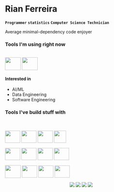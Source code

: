# Rian Ferreira
**`Programmer`** **`statistics`** **`Computer Science Technician`**

Average minimal-dependency code enjoyer


### Tools I'm using right now
<div style="display: inline_block"><br>
  <img align="center" height="42" width="52" src="https://cdn.jsdelivr.net/gh/devicons/devicon/icons/python/python-original.svg" />
  <img align="center" height="42" width="52" src="https://cdn.jsdelivr.net/gh/devicons/devicon@latest/icons/r/r-original.svg" />
</div>


#### Interested in
  - AI/ML
  - Data Engineering
  - Software Engineering

### Tools I've build stuff with
 <div>
  <br>
  <br>
  <img align="center" height="40" width="50" src="https://cdn.jsdelivr.net/gh/devicons/devicon/icons/python/python-original.svg" />
  <img align="center" height="40" width="50" src="https://cdn.jsdelivr.net/gh/devicons/devicon/icons/pandas/pandas-original.svg" />
  <img align="center" height="40" width="50" src="https://cdn.jsdelivr.net/gh/devicons/devicon/icons/django/django-plain.svg" />
  <img align="center" height="40" src="https://cdn.jsdelivr.net/gh/devicons/devicon/icons/go/go-original.svg" />
  <br>
  <br>
  <img align="center" height="40" width="50" src="https://cdn.jsdelivr.net/gh/devicons/devicon/icons/typescript/typescript-plain.svg" />
  <img align="center" height="40" width="50" src="https://cdn.jsdelivr.net/gh/devicons/devicon/icons/react/react-original.svg" />
  <img align="center" height="40" width="50" src="https://cdn.jsdelivr.net/gh/devicons/devicon/icons/flask/flask-original.svg" />
  <img align="center" height="40" width="50" src="https://cdn.jsdelivr.net/gh/devicons/devicon/icons/selenium/selenium-original.svg" />
  <br>
  <br>
  <img align="center" height="42" width="52" src="https://cdn.jsdelivr.net/gh/devicons/devicon@latest/icons/r/r-original.svg" />
  <img align="center" height="40" width="50" src="https://cdn.jsdelivr.net/gh/devicons/devicon/icons/mysql/mysql-original.svg" />
  <img align="center" height="40" width="50" src="https://cdn.jsdelivr.net/gh/devicons/devicon/icons/postgresql/postgresql-plain.svg" />
  <img align="center" height="40" width="50" src="https://cdn.jsdelivr.net/gh/devicons/devicon/icons/firebase/firebase-plain.svg" />
</div>

  <p align="center">
    <img src="https://github-readme-stats.vercel.app/api?username=BayesTheory&show_icons=true&hide_title=true&theme=radical&text_color=FF9DD9&count_private=true&include_all_commits=true&hide_border=true" />
    <img src="https://github-readme-stats.vercel.app/api/top-langs/?username=BayesTheory&layout=compact&text_color=FF9DD9&title_color=FF9DD9&bg_color=141321&count_private=true&include_all_commits=true&hide_border=true&langs_count=10" />
    <img src="https://github-profile-trophy.vercel.app/?username=BayesTheory&theme=dracula" />
    <img src="https://activity-graph.herokuapp.com/graph?username=BayesTheory&bg_color=141321&color=FF9DD9&line=FF9DD9&point=9dffc3" />
  </p>
